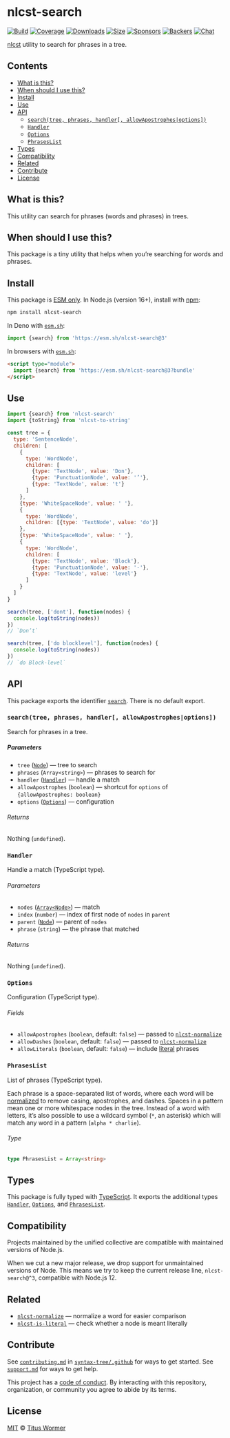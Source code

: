 # nlcst-search

[![Build][build-badge]][build]
[![Coverage][coverage-badge]][coverage]
[![Downloads][downloads-badge]][downloads]
[![Size][size-badge]][size]
[![Sponsors][sponsors-badge]][collective]
[![Backers][backers-badge]][collective]
[![Chat][chat-badge]][chat]

[nlcst][] utility to search for phrases in a tree.

## Contents

*   [What is this?](#what-is-this)
*   [When should I use this?](#when-should-i-use-this)
*   [Install](#install)
*   [Use](#use)
*   [API](#api)
    *   [`search(tree, phrases, handler[, allowApostrophes|options])`](#searchtree-phrases-handler-allowapostrophesoptions)
    *   [`Handler`](#handler)
    *   [`Options`](#options)
    *   [`PhrasesList`](#phraseslist)
*   [Types](#types)
*   [Compatibility](#compatibility)
*   [Related](#related)
*   [Contribute](#contribute)
*   [License](#license)

## What is this?

This utility can search for phrases (words and phrases) in trees.

## When should I use this?

This package is a tiny utility that helps when you’re searching for words
and phrases.

## Install

This package is [ESM only][esm].
In Node.js (version 16+), install with [npm][]:

```sh
npm install nlcst-search
```

In Deno with [`esm.sh`][esmsh]:

```js
import {search} from 'https://esm.sh/nlcst-search@3'
```

In browsers with [`esm.sh`][esmsh]:

```html
<script type="module">
  import {search} from 'https://esm.sh/nlcst-search@3?bundle'
</script>
```

## Use

```js
import {search} from 'nlcst-search'
import {toString} from 'nlcst-to-string'

const tree = {
  type: 'SentenceNode',
  children: [
    {
      type: 'WordNode',
      children: [
        {type: 'TextNode', value: 'Don'},
        {type: 'PunctuationNode', value: '’'},
        {type: 'TextNode', value: 't'}
      ]
    },
    {type: 'WhiteSpaceNode', value: ' '},
    {
      type: 'WordNode',
      children: [{type: 'TextNode', value: 'do'}]
    },
    {type: 'WhiteSpaceNode', value: ' '},
    {
      type: 'WordNode',
      children: [
        {type: 'TextNode', value: 'Block'},
        {type: 'PunctuationNode', value: '-'},
        {type: 'TextNode', value: 'level'}
      ]
    }
  ]
}

search(tree, ['dont'], function(nodes) {
  console.log(toString(nodes))
})
// `Don’t`

search(tree, ['do blocklevel'], function(nodes) {
  console.log(toString(nodes))
})
// `do Block-level`
```

## API

This package exports the identifier [`search`][api-search].
There is no default export.

### `search(tree, phrases, handler[, allowApostrophes|options])`

Search for phrases in a tree.

##### Parameters

*   `tree` ([`Node`][node])
    — tree to search
*   `phrases` (`Array<string>`)
    — phrases to search for
*   `handler` ([`Handler`][api-handler])
    — handle a match
*   `allowApostrophes` (`boolean`)
    — shortcut for `options` of `{allowApostrophes: boolean}`
*   `options` ([`Options`][api-options])
    — configuration

###### Returns

Nothing (`undefined`).

### `Handler`

Handle a match (TypeScript type).

###### Parameters

*   `nodes` ([`Array<Node>`][node])
    — match
*   `index` (`number`)
    — index of first node of `nodes` in `parent`
*   `parent` ([`Node`][node])
    — parent of `nodes`
*   `phrase` (`string`)
    — the phrase that matched

###### Returns

Nothing (`undefined`).

### `Options`

Configuration (TypeScript type).

###### Fields

*   `allowApostrophes` (`boolean`, default: `false`)
    — passed to [`nlcst-normalize`][nlcst-normalize]
*   `allowDashes` (`boolean`, default: `false`)
    — passed to [`nlcst-normalize`][nlcst-normalize]
*   `allowLiterals` (`boolean`, default: `false`)
    — include [literal][] phrases

### `PhrasesList`

List of phrases (TypeScript type).

Each phrase is a space-separated list of words, where each word will be
[normalized][nlcst-normalize] to remove casing, apostrophes, and dashes.
Spaces in a pattern mean one or more whitespace nodes in the tree.
Instead of a word with letters, it’s also possible to use a wildcard symbol
(`*`, an asterisk) which will match any word in a pattern (`alpha * charlie`).

###### Type

```ts
type PhrasesList = Array<string>
```

## Types

This package is fully typed with [TypeScript][].
It exports the additional types
[`Handler`][api-handler],
[`Options`][api-options], and
[`PhrasesList`][api-phrases-list].

## Compatibility

Projects maintained by the unified collective are compatible with maintained
versions of Node.js.

When we cut a new major release, we drop support for unmaintained versions of
Node.
This means we try to keep the current release line, `nlcst-search@^3`,
compatible with Node.js 12.

## Related

*   [`nlcst-normalize`](https://github.com/syntax-tree/nlcst-normalize)
    — normalize a word for easier comparison
*   [`nlcst-is-literal`](https://github.com/syntax-tree/nlcst-is-literal)
    — check whether a node is meant literally

## Contribute

See [`contributing.md`][contributing] in [`syntax-tree/.github`][health] for
ways to get started.
See [`support.md`][support] for ways to get help.

This project has a [code of conduct][coc].
By interacting with this repository, organization, or community you agree to
abide by its terms.

## License

[MIT][license] © [Titus Wormer][author]

<!-- Definitions -->

[build-badge]: https://github.com/syntax-tree/nlcst-search/workflows/main/badge.svg

[build]: https://github.com/syntax-tree/nlcst-search/actions

[coverage-badge]: https://img.shields.io/codecov/c/github/syntax-tree/nlcst-search.svg

[coverage]: https://codecov.io/github/syntax-tree/nlcst-search

[downloads-badge]: https://img.shields.io/npm/dm/nlcst-search.svg

[downloads]: https://www.npmjs.com/package/nlcst-search

[size-badge]: https://img.shields.io/badge/dynamic/json?label=minzipped%20size&query=$.size.compressedSize&url=https://deno.bundlejs.com/?q=nlcst-search

[size]: https://bundlejs.com/?q=nlcst-search

[sponsors-badge]: https://opencollective.com/unified/sponsors/badge.svg

[backers-badge]: https://opencollective.com/unified/backers/badge.svg

[collective]: https://opencollective.com/unified

[chat-badge]: https://img.shields.io/badge/chat-discussions-success.svg

[chat]: https://github.com/syntax-tree/unist/discussions

[npm]: https://docs.npmjs.com/cli/install

[esm]: https://gist.github.com/sindresorhus/a39789f98801d908bbc7ff3ecc99d99c

[esmsh]: https://esm.sh

[typescript]: https://www.typescriptlang.org

[license]: license

[author]: https://wooorm.com

[health]: https://github.com/syntax-tree/.github

[contributing]: https://github.com/syntax-tree/.github/blob/main/contributing.md

[support]: https://github.com/syntax-tree/.github/blob/main/support.md

[coc]: https://github.com/syntax-tree/.github/blob/main/code-of-conduct.md

[nlcst]: https://github.com/syntax-tree/nlcst

[node]: https://github.com/syntax-tree/unist#node

[literal]: https://github.com/syntax-tree/nlcst-is-literal

[nlcst-normalize]: https://github.com/syntax-tree/nlcst-normalize

[api-search]: #searchtree-phrases-handler-allowapostrophesoptions

[api-handler]: #handler

[api-options]: #options

[api-phrases-list]: #phraseslist
